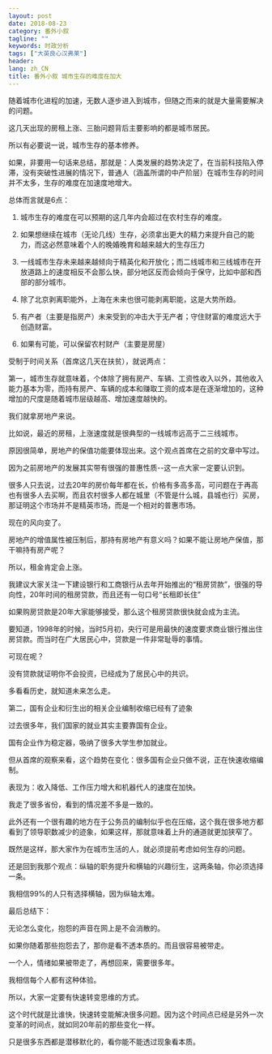 ```yaml
---
layout: post
date: 2018-08-23
category: 番外小叙
tagline: ""
keywords: 时政分析
tags: ["大英良心汉弗莱"]
header:
lang: zh_CN 
title: 番外小叙 城市生存的难度在加大 
---
```


随着城市化进程的加速，无数人逐步进入到城市，但随之而来的就是大量需要解决的问题。

这几天出现的房租上涨、三胎问题背后主要影响的都是城市居民。

所以有必要说一说，城市生存的基本修养。

如果，非要用一句话来总结，那就是：人类发展的趋势决定了，在当前科技陷入停滞，没有突破性进展的情况下，普通人（涵盖所谓的中产阶层）在城市生存的时间并不太多，生存的难度在加速度地增大。

总体而言就是6点：

1. 城市生存的难度在可以预期的这几年内会超过在农村生存的难度。

2. 如果想继续在城市（无论几线）生存，必须拿出更大的精力来提升自己的能力，而这必然意味着个人的晚婚晚育和越来越大的生存压力

3. 一线城市生存未来越来越倾向于精英化和开放化；而二线城市和三线城市在开放道路上的速度相反不会那么快，部分地区反而会倾向于保守，比如中部和西部的部分城市。

4. 除了北京剥离职能外，上海在未来也很可能剥离职能，这是大势所趋。

5. 有产者（主要是指房产）未来受到的冲击大于无产者；守住财富的难度远大于创造财富。

6. 如果有可能，可以保留农村财产（主要是房屋）

受制于时间关系（首席这几天在扶贫），就说两点：

第一，城市生存就意味着，个体除了拥有房产、车辆、工资性收入以外，其他收入能力基本为零，而持有房产、车辆的成本和赚取工资的成本是在逐渐增加的，这种增加的尺度是随着城市层级越高、增加速度越快的。

我们就拿房地产来说。

比如说，最近的房租，上涨速度就是很典型的一线城市远高于二三线城市。

原因很简单，房地产的保值功能要体现出来。这个观点首席在之前的文章中写过。

因为之前房地产的发展其实带有很强的普惠性质--这一点大家一定要认识到。

很多人只去说，过去20年的房价每年都在长，价格有多高多高，可问题在于再高也有很多人去买啊，而且农村很多人都在城里（不管是什么城，县城也行）买房，那证明这个市场并不是精英市场，而是一个相对的普惠市场。

现在的风向变了。

房地产的增值属性被压制后，那持有房地产有意义吗？如果不能让房地产保值，那干嘛持有房产呢？

所以，租金肯定会上涨。

我建议大家关注一下建设银行和工商银行从去年开始推出的“租房贷款”，很强的导向性，20年时间的租房贷款，而且还有一句口号“长租即长住”

如果购房贷款是20年大家能够接受，那么这个租房贷款很快就会成为主流。

要知道，1998年的时候，当时5月初，央行可是用最快的速度要求商业银行推出住房贷款。而当时在广大居民心中，贷款是一件非常耻辱的事情。

可现在呢？

没有贷款就证明你不会投资，已经成为了居民心中的共识。

多看看历史，就知道未来怎么走。

第二，国有企业和衍生出的相关企业编制收缩已经有了迹象

过去很多年，我们国家的就业其实主要靠国有企业。

国有企业作为稳定器，吸纳了很多大学生参加就业。

但从首席的观察来看，这个趋势在变化：很多国有企业只做不说，正在快速收缩编制。

表现为：收入降低、工作压力增大和机器代人的速度在加快。

我走了很多省份，看到的情况差不多是一致的。

此外还有一个很有趣的地方在于公务员的编制似乎也在压缩，这个我在很多地方都看到了领导职数减少的迹象，如果这样，那就意味着上升的通道就更加狭窄了。

既然是这样，那大家作为在城市生活的人，就必须提前考虑如何生存的问题。

还是回到我那个观点：纵轴的职务提升和横轴的兴趣衍生，这两条轴，你必须选择一条。

我相信99%的人只有选择横轴，因为纵轴太难。

最后总结下：

无论怎么变化，抱怨的声音在网上是不会消散的。

如果你随着那些抱怨去了，那你是看不透本质的。而且很容易被带走。

一个人，情绪如果被带走了，再想回来，需要很多年。

我相信每个人都有这种体验。

所以，大家一定要有快速转变思维的方式。

这个时代就是比谁快，快速转变能解决很多问题。因为这个时间点已经是另外一次变革的时间点，就如同20年前的那些变化一样。

只是很多东西都是潜移默化的，看你能不能透过现象看本质。


